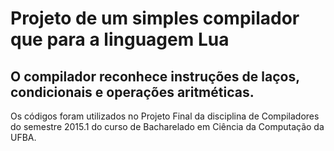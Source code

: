 # Projeto de um simples compilador que para a linguagem Lua
## O compilador reconhece instruções de laços, condicionais e operações aritméticas.

Os códigos foram utilizados no Projeto Final da disciplina de Compiladores do semestre 2015.1 do curso de Bacharelado em Ciência da Computação da UFBA.
